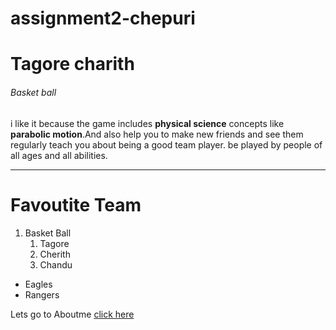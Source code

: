 # assignment2-chepuri
# Tagore charith
###### Basket ball
i like it because the game includes **physical science** concepts like **parabolic motion**.And also help you to make new friends and see them regularly teach you about being a good team player. be played by people of all ages and all abilities.

----------
# Favoutite Team

1. Basket Ball
    1. Tagore
    2. Cherith
    3. Chandu

* Eagles
* Rangers

Lets go to Aboutme [click here](https://github.com/charithtagore/assignment2-chepuri/blob/main/AboutMe.md)
